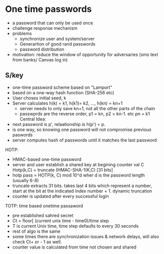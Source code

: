 # One time passwords

- a password that can only be used once
- challenge response mechanism
- problems
	- synchronize user and system/server
	- Generartion of good rand passwords
	- password distribution
- motivation: reduce the window of opportunity for adversaries (sms text from banks/ Canvas log in)

## S/key
- one-time password scheme based on "Lamport"
- based on a one-way hash function (SHA-256 etc)
- User choses initial seed, k
- Server calculates h(k) = k1, h(k1)= k2, ..., h(kn) = kn+1
	- server needs to only save kn+1, not all the other parts of the chain
	- passwprds are the reverse order, p1 = kn, p2 = kn-1. etc pn = k1
Central Idea:
- next password is p', relaationship is h(p') = p.
- is one way, so knowing one password will not compromise previous paswords
- server computes hash of passwords until it matches the last password

HOTP:
- HMAC-based one-time password
- server and user establish a shared key at begining counter val C
Hotp(k,C) = truncate (HMAC-SHA-1(K,C) [31 bits]
- hotp pass = HOTP(k, C) mod 10^d wher d is the password length (usually  6-8)
- truncate extracts 31 bits. takes last 4 bits which represent a number, start at the bit at the indicated index number + 1. dynamic truncation
- counter is updated after every successful login

TOTP: time based onetime passaword

- pre established sahred secret
- Ct = floor[ (current unix time - time0)/time step
- T is current Unix time, time step defaults to every 30 seconds
- rest of algo is the same
- some times there are synchronization issues & network delays, will also check Ct+ or - 1 as well.
- counter value is calculated from time not chosen and shared
